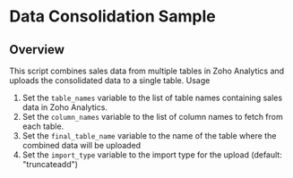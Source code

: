 # Data Consolidation Sample

## Overview

This script combines sales data from multiple tables in Zoho Analytics and uploads the consolidated data to a single table.
Usage

1. Set the `table_names` variable to the list of table names containing sales data in Zoho Analytics.
2. Set the `column_names` variable to the list of column names to fetch from each table.
3. Set the `final_table_name` variable to the name of the table where the combined data will be uploaded
4. Set the `import_type` variable to the import type for the upload (default: "truncateadd")
